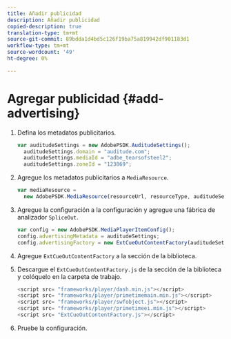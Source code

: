 ```yaml
---
title: Añadir publicidad
description: Añadir publicidad
copied-description: true
translation-type: tm+mt
source-git-commit: 89bdda1d4bd5c126f19ba75a819942df901183d1
workflow-type: tm+mt
source-wordcount: '49'
ht-degree: 0%

---
```



# Agregar publicidad {#add-advertising}

1. Defina los metadatos publicitarios.

   ```js
   var auditudeSettings = new AdobePSDK.AuditudeSettings(); 
     auditudeSettings.domain = "auditude.com"; 
     auditudeSettings.mediaId = "adbe_tearsofsteel2"; 
     auditudeSettings.zoneId = "123869";
   ```

1. Agregue los metadatos publicitarios a `MediaResource`.

   ```js
   var mediaResource =  
     new AdobePSDK.MediaResource(resourceUrl, resourceType, auditudeSettings, false);
   ```

1. Agregue la configuración a la configuración y agregue una fábrica de analizador `SpliceOut`.

   ```js
   var config = new AdobePSDK.MediaPlayerItemConfig(); 
   config.advertisingMetadata = auditudeSettings; 
   config.advertisingFactory = new ExtCueOutContentFactory(auditudeSettings);
   ```

1. Agregue `ExtCueOutContentFactory` a la sección de la biblioteca.
1. Descargue el `ExtCueOutContentFactory.js` de la sección de la biblioteca y colóquelo en la carpeta de trabajo.

   ```js
   <script src= "frameworks/player/dash.min.js"></script> 
   <script src= "frameworks/player/primetimemain.min.js"></script> 
   <script src= "frameworks/player/swfobject.js"></script> 
   <script src= "frameworks/player/primetimeei.min.js"></script> 
   <script src= "ExtCueOutContentFactory.js"></script>
   ```

1. Pruebe la configuración.
